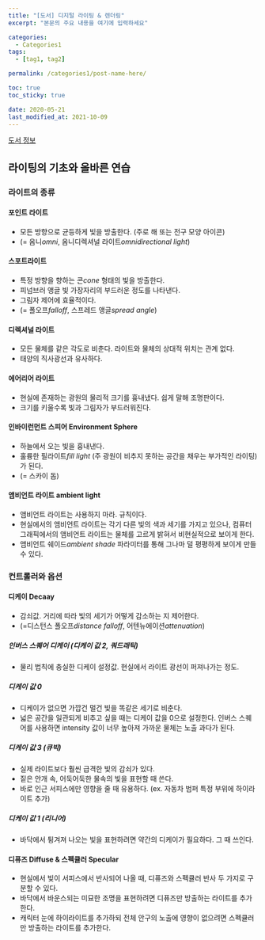 ```yaml
---
title: "[도서] 디지털 라이팅 & 렌더링"
excerpt: "본문의 주요 내용을 여기에 입력하세요"

categories:
  - Categories1
tags:
  - [tag1, tag2]

permalink: /categories1/post-name-here/

toc: true
toc_sticky: true

date: 2020-05-21
last_modified_at: 2021-10-09
---
```



[도서 정보](https://product.kyobobook.co.kr/detail/S000000559910)

## 라이팅의 기초와 올바른 연습
### 라이트의 종류
#### 포인트 라이트 
- 모든 방향으로 균등하게 빛을 방출한다. (주로 해 또는 전구 모양 아이콘)
- (= 옴니*omni*, 옴니디렉셔널 라이트*omnidirectional light*)
#### 스포트라이트 
- 특정 방향을 향하는 콘*cone* 형태의 빛을 방출한다.
- 피넘브러 앵글 빛 가장자리의 부드러운 정도를 나타낸다. 
- 그림자 제어에 효율적이다.
- (= 폴오프*falloff*, 스프레드 앵글*spread angle*)
#### 디렉셔널 라이트
- 모든 물체를 같은 각도로 비춘다. 라이트와 물체의 상대적 위치는 관계 없다.
- 태양의 직사광선과 유사하다.
#### 에어리어 라이트 
- 현실에 존재하는 광원의 물리적 크기를 흉내냈다. 쉽게 말해 조명판이다.
- 크기를 키울수록 빛과 그림자가 부드러워진다.
#### 인바이런먼트 스피어 Environment Sphere
- 하늘에서 오는 빛을 흉내낸다. 
- 훌륭한 필라이트*fill light* (주 광원이 비추지 못하는 공간을 채우는 부가적인 라이팅)가 된다.
- (= 스카이 돔)
#### 앰비언트 라이트 ambient light
- 앰비언트 라이트는 사용하지 마라. 규칙이다.
- 현실에서의 앰비언트 라이트는 각기 다른 빛의 색과 세기를 가지고 있으나, 컴퓨터 그래픽에서의 앰비언트 라이트는 물체를 고르게 밝혀서 비현실적으로 보이게 한다.
- 앰비언트 쉐이드*ambient shade* 파라미터를 통해 그나마 덜 평평하게 보이게 만들 수 있다.

### 컨트롤러와 옵션
#### 디케이 Decaay
- 감쇠값. 거리에 따라 빛의 세기가 어떻게 감소하는 지 제어한다.
- (=디스턴스 폴오프*distance falloff*, 어텐뉴에이션*attenuation*)
##### 인버스 스퀘어 디케이 (디케이 값 2, 쿼드래틱)
- 물리 법칙에 충실한 디케이 설정값. 현실에서 라이트 광선이 퍼져나가는 정도.
##### 디케이 값 0
- 디케이가 없으면 가깝건 멀건 빛을 똑같은 세기로 비춘다.
- 넓은 공간을 일관되게 비추고 싶을 때는 디케이 값을 0으로 설정한다. 인버스 스퀘어를 사용하면 intensity 값이 너무 높아져 가까운 물체는 노출 과다가 된다.
##### 디케이 값 3 (큐빅)
- 실제 라이트보다 훨씬 급격한 빛의 감쇠가 있다.
- 짙은 안개 속, 어둑어둑한 물속의 빛을 표현할 때 쓴다.
- 바로 인근 서피스에만 영향을 줄 때 유용하다. (ex. 자동차 범퍼 특정 부위에 하이라이트 추가)
##### 디케이 값 1 (리니어)
- 바닥에서 튕겨져 나오는 빛을 표현하려면 약간의 디케이가 필요하다. 그 때 쓰인다.
  
#### 디퓨즈 Diffuse & 스펙큘러 Specular
- 현실에서 빛이 서피스에서 반사되어 나올 때, 디퓨즈와 스펙큘러 반사 두 가지로 구분할 수 있다.
- 바닥에서 바운스되는 미묘한 조명을 표현하려면 디퓨즈만 방출하는 라이트를 추가한다.
- 캐릭터 눈에 하이라이트를 추가하되 전체 안구의 노출에 영향이 없으려면 스펙큘러만 방출하는 라이트를 추가한다.
